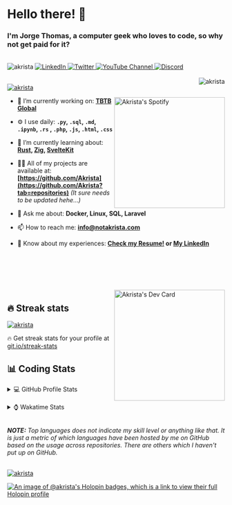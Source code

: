 # Hello there! 👋

### I'm Jorge Thomas, a computer geek who loves to code, so why not get paid for it?

</br>

<div align="left">
<img src="https://komarev.com/ghpvc/?username=akrista&label=Profile%20views&color=0e75b6&style=flat" alt="akrista" />
  <a href="https://www.linkedin.com/in/akrista/">
    <img
      src="https://img.shields.io/static/v1?logo=linkedin&style=flat&color=0072b1&label=LinkedIn&message=%E2%9B%B3"
      alt="LinkedIn"
    />
  </a>
  <a href="https://twitter.com/akristax">
    <img
      src="https://img.shields.io/badge/follow-%40akristax-1DA1F2?logo=twitter&style=flat&label=Twitter&color=0072b1&logoColor=ffffff"
      alt="Twitter"
    />
  </a>
    <a href="https://www.youtube.com/channel/UCXJa_ZGSEtalwFNbsupmjtg">
<img alt="YouTube Channel" src="https://img.shields.io/youtube/channel/subscribers/UCXJa_ZGSEtalwFNbsupmjtg?style=flat&color=0072b1&logoColor=ffffff&logo=youtube&label=Youtube">
  </a>
      <a href="https://discordapp.com/users/Akrista#1410">
<img alt="Discord" src="https://img.shields.io/discord/354241190947717120?style=flat&color=0072b1&logoColor=ffffff&logo=discord&label=Discord">
  </a>
<!--   <a href="https://www.threads.net/@notakrista"> -->
<!--     <img src="https://thread-count.vercel.app/thread-count/notakrista" alt="Akrista's Threads Account"> -->
<!-- </a> -->
  </br>
  </br>
  <a href="https://discordapp.com/users/Akrista#1410">
  <img align="right" src="https://lanyard.cnrad.dev/api/130525871277735937" alt="akrista" />
  </a>

  <p align="left">
  <a href="https://github.com/ryo-ma/github-profile-trophy">
  <img src="https://github-profile-trophy.vercel.app/?username=akrista&theme=gruvbox&no-bg=true&row=2&column=3&no-frame=true" alt="akrista" />
  </a>
  </p>

  <a href="https://spotify-github-profile.vercel.app/api/view?uid=21ca7hmfvx4lpeb37y7fs2vpq&redirect=true" target="_blank">
<img
      width="256"
      align="right"
      src="https://spotify-github-profile.vercel.app/api/view?uid=21ca7hmfvx4lpeb37y7fs2vpq&cover_image=true&theme=default&show_offline=false&bar_color=53b14f&bar_color_cover=false"
      alt="Akrista's Spotify"
    />
</a>

- 🔭 I’m currently working on: **[TBTB Global](https://tbtb.global/)**

- ⚙️ I use daily: **`.py`, `.sql`, `.md`, `.ipynb`, `.rs` , `.php`, `.js`, `.html`, `.css`**

- 🌱 I’m currently learning about: **[Rust](https://github.com/rust-lang/rust), [Zig](https://github.com/ziglang/zig), [SvelteKit](https://kit.svelte.dev/)**

- 👨‍💻 All of my projects are available at: **[https://github.com/Akrista](https://github.com/Akrista?tab=repositories)** _(It sure needs to be updated hehe...)_

- 💬 Ask me about: **Docker, Linux, SQL, Laravel**

- 📫 How to reach me: **info@notakrista.com**

- 📄 Know about my experiences: **[Check my Resume!](https://drive.google.com/file/d/1bDduXngJVVVsnUU1-Z36JSxIotYRIbOf/view?usp=drive_link) or [My LinkedIn](https://linkedin.com/in/akrista/)**

</br>
</br>
</br>
</br>
</br>

  <a href="https://app.daily.dev/akrista" target="_blank">
    <img
      width="256"
      align="right"
      src="https://api.daily.dev/devcards/2287075d79584a318146e601cf17d7b9.png?r=4rw"
      alt="Akrista's Dev Card"
    />
  </a>

## 🔥 Streak stats

<a href="https://github.com/DenverCoder1/github-readme-streak-stats">
<img src="https://github-readme-streak-stats.herokuapp.com/?user=akrista&theme=gruvbox" alt="akrista" />
</a>

<p>🔥 Get streak stats for your profile at <a href="https://git.io/streak-stats">git.io/streak-stats</a></p>

## 📊 Coding Stats

<details>
<summary>💻 GitHub Profile Stats</summary>

</br>

<a href="https://github.com/anuraghazra/github-readme-stats">
<img src="https://github-readme-stats.vercel.app/api?username=akrista&show_icons=true&locale=en&theme=gruvbox" alt="Akrista's Github Stats" />
</a>

<a href="https://github.com/anuraghazra/github-readme-stats">
<img src="https://github-readme-stats.vercel.app/api/top-langs/?username=akrista&show_icons=true&locale=en&theme=gruvbox&layout=compact" alt="Most Used Languages" />
</a>

</details>

</br>

<details>
<summary>⌚ Wakatime Stats</summary>

</br>

<a href="https://github.com/anuraghazra/github-readme-stats">
<img src="https://github-readme-stats.vercel.app/api/wakatime?username=akrista&show_icons=true&locale=en&layout=compact&theme=gruvbox" alt="akrista" />
</a>

</br>

<!--START_SECTION:waka-->

![Code Time](http://img.shields.io/badge/Code%20Time-3%2C765%20hrs%202%20mins-blue)

![Lines of code](https://img.shields.io/badge/From%20Hello%20World%20I%27ve%20Written-22.5%20million%20lines%20of%20code-blue)

**🐱 My GitHub Data**

> 📦 304.7 kB Used in GitHub's Storage
>
> 🏆 493 Contributions in the Year 2023
>
> 💼 Opted to Hire
>
> 📜 70 Public Repositories
>
> 🔑 25 Private Repositories
>
> **I'm an Early 🐤**

```text
🌞 Morning                657 commits         ███████░░░░░░░░░░░░░░░░░░   26.77 %
🌆 Daytime                767 commits         ████████░░░░░░░░░░░░░░░░░   31.26 %
🌃 Evening                974 commits         ██████████░░░░░░░░░░░░░░░   39.69 %
🌙 Night                  56 commits          █░░░░░░░░░░░░░░░░░░░░░░░░   02.28 %
```

📅 **I'm Most Productive on Monday**

```text
Monday                   729 commits         ███████░░░░░░░░░░░░░░░░░░   29.71 %
Tuesday                  369 commits         ████░░░░░░░░░░░░░░░░░░░░░   15.04 %
Wednesday                249 commits         ███░░░░░░░░░░░░░░░░░░░░░░   10.15 %
Thursday                 256 commits         ███░░░░░░░░░░░░░░░░░░░░░░   10.43 %
Friday                   199 commits         ██░░░░░░░░░░░░░░░░░░░░░░░   08.11 %
Saturday                 270 commits         ███░░░░░░░░░░░░░░░░░░░░░░   11.00 %
Sunday                   382 commits         ████░░░░░░░░░░░░░░░░░░░░░   15.57 %
```

📊 **This Week I Spent My Time On**

```text
🕑︎ Time Zone: America/Caracas

💬 Programming Languages:
SQL                      29 hrs 24 mins      ███████████░░░░░░░░░░░░░░   44.68 %
GDScript3                19 hrs 17 mins      ███████░░░░░░░░░░░░░░░░░░   29.31 %
Astro                    9 hrs 17 mins       ████░░░░░░░░░░░░░░░░░░░░░   14.12 %
debsources               1 hr 35 mins        █░░░░░░░░░░░░░░░░░░░░░░░░   02.42 %
Svelte                   1 hr 6 mins         ░░░░░░░░░░░░░░░░░░░░░░░░░   01.68 %

🔥 Editors:
VS Code                  51 hrs 44 mins      ████████████████████░░░░░   78.60 %
Ssms                     7 hrs               ███░░░░░░░░░░░░░░░░░░░░░░   10.65 %
Neovim                   5 hrs 29 mins       ██░░░░░░░░░░░░░░░░░░░░░░░   08.33 %
Visual Studio            1 hr 35 mins        █░░░░░░░░░░░░░░░░░░░░░░░░   02.42 %

💻 Operating System:
Linux                    33 hrs 41 mins      █████████████░░░░░░░░░░░░   51.17 %
Windows                  32 hrs 8 mins       ████████████░░░░░░░░░░░░░   48.83 %
```

**I Mostly Code in JavaScript**

```text
JavaScript               13 repos            ██████░░░░░░░░░░░░░░░░░░░   25.49 %
PHP                      4 repos             ██░░░░░░░░░░░░░░░░░░░░░░░   07.84 %
Rust                     3 repos             █░░░░░░░░░░░░░░░░░░░░░░░░   05.88 %
TSQL                     2 repos             █░░░░░░░░░░░░░░░░░░░░░░░░   03.92 %
TypeScript               2 repos             █░░░░░░░░░░░░░░░░░░░░░░░░   03.92 %
```

Last Updated on 01/10/2023 00:25:07 UTC

<!--END_SECTION:waka-->

**These Readme stats are generated using github action [awesome-readme-stats](https://github.com/anmol098/waka-readme-stats)**

</details>

</br>

_**NOTE:** Top languages does not indicate my skill level or anything like that. It is just a metric of which languages have been hosted by me on GitHub based on the usage across repositories. There are others which I haven't put up on GitHub._

</br>

<a href="https://github.com/ashutosh00710/github-readme-activity-graph">
<img src="https://github-readme-activity-graph.vercel.app/graph?username=Akrista&theme=gruvbox" alt="akrista" />
</a>

</br>

[![An image of @akrista's Holopin badges, which is a link to view their full Holopin profile](https://holopin.me/akrista)](https://holopin.io/@akrista)
